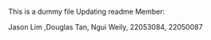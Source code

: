 This is a dummy file
Updating readme
Member:

Jason Lim ,Douglas Tan, Ngui Weily, 22053084, 22050087

